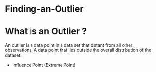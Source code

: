 # Finding-an-Outlier
# What is an Outlier ?
An outlier is a data point in a data set that distant from all other observations. A data point that lies outside the overall distribution of the dataset.

* Influence Point (Extreme Point)
